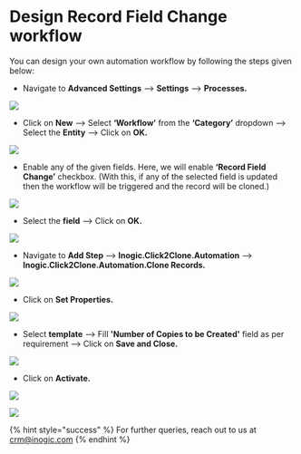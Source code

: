 # Design Record Field Change workflow

You can design your own automation workflow by following the steps given below:

* Navigate to **Advanced Settings** --> **Settings** --> **Processes.**

![](../../../../.gitbook/assets/Workflow\_3.png)

* Click on **New** --> Select **‘Workflow’** from the **‘Category’** dropdown --> Select the **Entity** --> Click on **OK.**

![](<../../../../.gitbook/assets/Workflow\_4 (1).png>)

* Enable any of the given fields. Here, we will enable **‘Record Field Change’** checkbox. (With this, if any of the selected field is updated then the workflow will be triggered and the record will be cloned.)&#x20;

![](../../../../.gitbook/assets/Workflow\_5.png)

* Select the **field** --> Click on **OK.**

![](../../../../.gitbook/assets/Workflow\_5.1png.png)

* Navigate to **Add Step** --> **Inogic.Click2Clone.Automation** --> **Inogic.Click2Clone.Automation.Clone Records.**

![](../../../../.gitbook/assets/Workflow\_6.png)

* Click on **Set Properties.**

![](../../../../.gitbook/assets/Workflow\_7.png)

* Select **template** --> Fill **'Number of Copies to be Created'** field as per requirement --> Click on **Save and Close.**

![](../../../../.gitbook/assets/Workflow\_8.png)

* Click on **Activate.**

![](../../../../.gitbook/assets/Workflow\_9.png)

![](../../../../.gitbook/assets/Workflow\_10.png)

{% hint style="success" %}
For further queries, reach out to us at [crm@inogic.com](mailto:crm@inogic.com)
{% endhint %}






